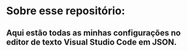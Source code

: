 # Sobre esse repositório:
## Aqui estão todas as minhas configurações no editor de texto Visual Studio Code em JSON.
